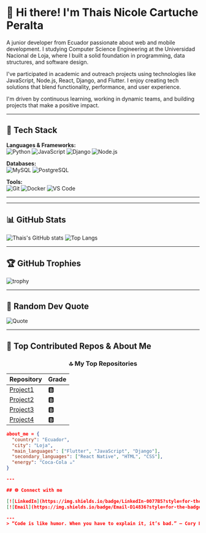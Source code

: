 # 👋 Hi there! I'm Thais Nicole Cartuche Peralta
A junior developer from Ecuador passionate about web and mobile development. I studying Computer Science Engineering at the Universidad Nacional de Loja, where I built a solid foundation in programming, data structures, and software design.

I've participated in academic and outreach projects using technologies like JavaScript, Node.js, React, Django, and Flutter. I enjoy creating tech solutions that blend functionality, performance, and user experience.

I'm driven by continuous learning, working in dynamic teams, and building projects that make a positive impact. 

---

## 🧰 Tech Stack

**Languages & Frameworks:**  
![Python](https://img.shields.io/badge/Python-3776AB?style=for-the-badge&logo=python&logoColor=white)
![JavaScript](https://img.shields.io/badge/JavaScript-F7DF1E?style=for-the-badge&logo=javascript&logoColor=black)
![Django](https://img.shields.io/badge/Django-092E20?style=for-the-badge&logo=django&logoColor=white)
![Node.js](https://img.shields.io/badge/Node.js-43853D?style=for-the-badge&logo=node.js&logoColor=white)

**Databases:**  
![MySQL](https://img.shields.io/badge/MySQL-4479A1?style=for-the-badge&logo=mysql&logoColor=white)
![PostgreSQL](https://img.shields.io/badge/PostgreSQL-316192?style=for-the-badge&logo=postgresql&logoColor=white)

**Tools:**  
![Git](https://img.shields.io/badge/Git-F05032?style=for-the-badge&logo=git&logoColor=white)
![Docker](https://img.shields.io/badge/Docker-2496ED?style=for-the-badge&logo=docker&logoColor=white)
![VS Code](https://img.shields.io/badge/VS_Code-0078D4?style=for-the-badge&logo=visual-studio-code&logoColor=white)

---

---

## 📊 GitHub Stats

![Thais's GitHub stats](https://github-readme-stats.vercel.app/api?username=Thaisncp&show_icons=true&theme=tokyonight)
![Top Langs](https://github-readme-stats.vercel.app/api/top-langs/?username=Thaisncp&layout=compact&theme=tokyonight)

---

## 🏆 GitHub Trophies
![trophy](https://github-profile-trophy.vercel.app/?username=Thaisncp&theme=tokyonight&row=1&column=7)

---

## 💬 Random Dev Quote
![Quote](https://quotes-github-readme.vercel.app/api?type=horizontal&theme=tokyonight)

---

## 🚀 Top Contributed Repos & About Me

<div align="center">

### 🔝 My Top Repositories
| Repository | Grade |
|-------------|--------|
| [Project1](https://github.com/Thaisncp/monitoreo_pis6to.git) | 🅱 |
| [Project2](https://github.com/Thaisncp/Proyecto_IoT.git) | 🅱 |
| [Project3](https://github.com/Thaisncp/NOTICIAS_FLUTTER) | 🅱 |
| [Project4](https://github.com/Thaisncp/Weather_app.git) | 🅱 |

</div>

```json
about_me = {
  "country": "Ecuador",
  "city": "Loja",
  "main_languages": ["Flutter", "JavaScript", "Django"],
  "secondary_languages": ["React Native", "HTML", "CSS"],
  "energy": "Coca-Cola ☕"
}

---

## 🌐 Connect with me

[![LinkedIn](https://img.shields.io/badge/LinkedIn-0077B5?style=for-the-badge&logo=linkedin&logoColor=white)](www.linkedin.com/in/thais-nicole-cartuche-peralta-484aa4378)
[![Email](https://img.shields.io/badge/Email-D14836?style=for-the-badge&logo=gmail&logoColor=white)](mailto:tncp2003@gmail.com)

---
> “Code is like humor. When you have to explain it, it’s bad.” – Cory House
